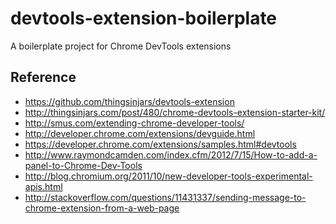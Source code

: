 devtools-extension-boilerplate
==============================

A boilerplate project for Chrome DevTools extensions

## Reference

* https://github.com/thingsinjars/devtools-extension
* http://thingsinjars.com/post/480/chrome-devtools-extension-starter-kit/
* http://smus.com/extending-chrome-developer-tools/
* http://developer.chrome.com/extensions/devguide.html
* https://developer.chrome.com/extensions/samples.html#devtools
* http://www.raymondcamden.com/index.cfm/2012/7/15/How-to-add-a-panel-to-Chrome-Dev-Tools
* http://blog.chromium.org/2011/10/new-developer-tools-experimental-apis.html
* http://stackoverflow.com/questions/11431337/sending-message-to-chrome-extension-from-a-web-page
